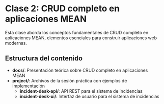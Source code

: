# Clase 2: CRUD completo en aplicaciones MEAN

Esta clase aborda los conceptos fundamentales de CRUD completo en aplicaciones MEAN, elementos esenciales para construir aplicaciones web modernas.

## Estructura del contenido

- **docs/**: Presentación teórica sobre CRUD completo en aplicaciones MEAN
- **project/**: Archivos de la sesión práctica con ejemplos de implementación
  - **incident-desk-api/**: API REST para el sistema de incidencias
  - **incident-desk-ui/**: Interfaz de usuario para el sistema de incidencias